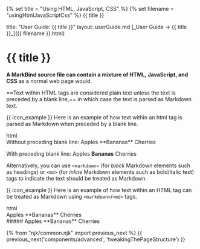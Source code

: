 {% set title = "Using HTML, JavaScript, CSS" %}
{% set filename = "usingHtmlJavaScriptCss" %}
<span id="title" class="d-none">{{ title }}</span>

<frontmatter>
  title: "User Guide: {{ title }}"
  layout: userGuide.md
</frontmatter>

<span id="link" class="d-none">
<md>[_User Guide → {{ title }}_]({{ filename }}.html)</md>
</span>

# {{ title }}

<div id="overview" class="lead">

**A MarkBind source file can contain a mixture of HTML, JavaScript, and CSS** as a normal web page would.
</div>

==Text within HTML tags are considered plain text unless the text is preceded by a blank line,== in which case the text is parsed as Markdown text.

<div class="indented">

{{ icon_example }} Here is an example of how text within an html tag is parsed as Markdown when preceded by a blank line.

<include src="codeAndOutput.md" boilerplate >
<variable name="highlightStyle">html</variable>
<variable name="code">
<div>
Without preceding blank line: Apples **Bananas** Cherries
</div>

<div>

With preceding blank line: Apples **Bananas** Cherries
</div>
</variable>
</include>

</div>

Alternatively, you can use `<markdown>` (for _block_ Markdown elements such as headings) or `<md>` (for _inline_ Markdown elements such as bold/italic text) tags to indicate the text should be treated as Markdown.

<div class="indented">

{{ icon_example }} Here is an example of how text within an HTML tag can be treated as Markdown using `<markdown>`/`<md>` tags.

<include src="codeAndOutput.md" boilerplate >
<variable name="highlightStyle">html</variable>
<variable name="code">
<div>
<md>Apples **Bananas** Cherries</md>
</div>

<div>
<markdown>##### Apples **Bananas** Cherries</markdown>
</div>
</variable>
</include>

</div>

{% from "njk/common.njk" import previous_next %}
{{ previous_next('components/advanced', 'tweakingThePageStructure') }}
